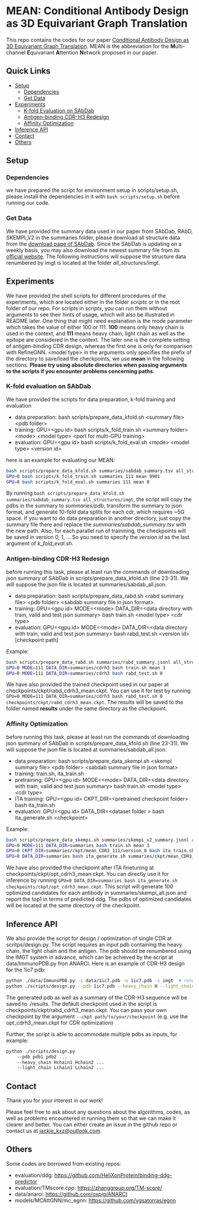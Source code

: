 # MEAN: Conditional Antibody Design as 3D Equivariant Graph Translation

This repo contains the codes for our paper [Conditional Antibody Design as 3D Equivariant Graph Translation](https://arxiv.org/abs/2208.06073). MEAN is the abbreviation for the **M**ulti-channel **E**quivariant **A**ttention **N**etwork proposed in our paper.

## Quick Links

- [Setup](#setup)
    - [Dependencies](#dependencies)
    - [Get Data](#get-data)
- [Experiments](#experiments)
    - [K-fold Evaluation on SAbDab](#k-fold-evaluation-on-sabdab)
    - [Antigen-binding CDR-H3 Redesign](#antigen-binding-cdr-h3-redesign)
    - [Affinity Optimization](#affinity-optimization)
- [Inference API](#inference-api)
- [Contact](#contact)
- [Others](#others)

## Setup

### Dependencies

we have prepared the script for environment setup in scripts/setup.sh, please install the dependencies in it with `bash scripts/setup.sh` before running our code.

### Get Data
We have provided the summary data used in our paper from SAbDab, RAbD, SKEMPI_V2 in the summaries folder, please download all structure data from the [download page of SAbDab](http://opig.stats.ox.ac.uk/webapps/newsabdab/sabdab/search/?all=true#downloads).
Since the SAbDab is updating on a weekly basis, you may also download the newest summary file from its [official website](http://opig.stats.ox.ac.uk/webapps/newsabdab/sabdab/about/). 
The following instructions will suppose the structure data renumbered by imgt is located at the folder *all_structures/imgt*.

## Experiments
We have provided the shell scripts for different procedures of the experiments, which are located either in the folder *scripts* or in the root folder of our repo. For scripts in *scripts*, you can run them without arguments to see their hints of usage, which will also be illustrated in README later. One thing that might need explanation is the mode parameter which takes the value of either 100 or 111. **100** means only heavy chain is used in the context, and **111** means heavy chain, light chain as well as the epitope are considered in the context. The later one is the complete setting of antigen-binding CDR design, whereas the first one is only for comparison with RefineGNN. \<model type\> in the arguments only specifies the prefix of the directory to save/load the checkpoints, we use **mean** in the following sections. **Please try using absolute directories when passing arguments to the scripts if you encounter problems concerning paths.**

### K-fold evaluation on SAbDab
We have provided the scripts for data preparation, k-fold training and evaluation
- data preparation: bash scripts/prepare_data_kfold.sh \<summary file\> \<pdb folder\>
- training: GPU=\<gpu id\> bash scripts/k_fold_train.sh \<summary folder\> \<mode\> \<model type\> \<port for multi-GPU training\>
- evaluation: GPU=\<gpu id\> bash scripts/k_fold_eval.sh \<mode\> \<model type\> \<version id\>

here is an example for evaluating our MEAN:
```bash
bash scripts/prepare_data_kfold.sh summaries/sabdab_summary.tsv all_structures/imgt
GPU=0 bash scripts/k_fold_train.sh summaries 111 mean 9901
GPU=0 bash scripts/k_fold_eval.sh summaries 111 mean 0
```

By running `bash scripts/prepare_data_kfold.sh summaries/sabdab_summary.tsv all_structures/imgt`, the script will copy the pdbs in the summary to *summaries/pdb*, transform the summary to json format, and generate 10-fold data splits for each cdr, which requires ~5G space. If you want to do data preparation in another directory, just copy the summary file there and replace the *summaries/sabdab_summary.tsv* with the new path.
Also, for each parallel run of trainining, the checkpoints will be saved in version 0, 1, ... So you need to specify the *version id* as the last argument of *k_fold_eval.sh*.


### Antigen-binding CDR-H3 Redesign
before running this task, please at least run the commands of downloading json summary of SAbDab in scripts/prepare_data_kfold.sh (line 23-31). We will suppose the json file is located at summaries/sabdab_all.json.
- data preparation: bash scripts/prepare_data_rabd.sh \<rabd summary file\> \<pdb folder\> \<sabdab summary file in json format\>
- training: GPU=\<gpu id\> MODE=\<mode\> DATA_DIR=\<data directory with train, valid and test json summary\> bash train.sh \<model type\> \<cdr type\>
- evaluation: GPU=\<gpu id\> MODE=\<mode\> DATA_DIR=\<data directory with train, valid and test json summary\> bash rabd_test.sh \<version id\> \[checkpoint path\]

Example:
```bash
bash scripts/prepare_data_rabd.sh summaries/rabd_summary.jsonl all_structures/imgt summaries/sabdab_all.json
GPU=0 MODE=111 DATA_DIR=summaries/cdrh3 bash train.sh mean 3
GPU=0 MODE=111 DATA_DIR=summaries/cdrh3 bash rabd_test.sh 0
```

We have also provided the trained checkpoint used in our paper at checkpoints/ckpt/rabd_cdrh3_mean.ckpt. You can use it for test by running `GPU=0 MODE=111 DATA_DIR=summaries/cdrh3 bash rabd_test.sh 0 checkpoints/ckpt/rabd_cdrh3_mean.ckpt`. The results will be saved to the folder named **results** under the same directory as the checkpoint.

### Affinity Optimization
before running this task, please at least run the commands of downloading json summary of SAbDab in scripts/prepare_data_kfold.sh (line 23-31). We will suppose the json file is located at summaries/sabdab_all.json.
- data preparation: bash scripts/prepare_data_skempi.sh \<skempi summary file\> \<pdb folder\> \<sabdab summary file in json format\>
- training: train.sh, ita_train.sh
- pretraining: GPU=\<gpu id\> MODE=\<mode\> DATA_DIR=\<data directory with train, valid and test json summary\> bash train.sh \<model type\> \<cdr type\>
- ITA training: GPU=\<gpu id\> CKPT_DIR=\<pretrained checkpoint folder\> bash ita_train.sh
- evaluation: GPU=\<gpu id\> DATA_DIR=\<dataset folder \> bash ita_generate.sh \<checkpoint>

Example:
```bash
bash scripts/prepare_data_skempi.sh summaries/skempi_v2_summary.jsonl all_structures/imgt summaries/sabdab_all.json
GPU=0 MODE=111 DATA_DIR=summaries bash train.sh mean 3
GPU=0 CKPT_DIR=summaries/ckpt/mean_CDR3_111/version_0 bash ita_train.sh
GPU=0 DATA_DIR=summaries bash ita_generate.sh summaries/ckpt/mean_CDR3_111/version_0/ita/iter_i.ckpt  # specify the checkpoint from iteration i for testing
```

We have also provided the checkpoint after ITA finetuning at checkpoints/ckpt/opt_cdrh3_mean.ckpt. You can directly use it for inference by running `GPU=0 DATA_DIR=summaries bash ita_generate.sh checkpoints/ckpt/opt_cdrh3_mean.ckpt`. This script will generate 100 optimized candidates for each antibody in summaries/skempi_all.json and report the top1 in terms of predicted ddg. The pdbs of optimized candidates will be located at the same directory of the checkpoint.


## Inference API
We also provide the script for design / optimization of single CDR at scritps/design.py. The script requires an input pdb containing the heavy chain, the light chain and the antigen. The pdb should be renumbered using the IMGT system in advance, which can be achieved by the script at data/ImmunoPDB.py fron ANARCI. Here is an example of CDR-H3 design for the 1ic7 pdb:

```bash
python ./data/ImmunoPDB.py -i data/1ic7.pdb -o 1ic7.pdb -s imgt  # renumber the pdb
python ./scripts/design.py --pdb 1ic7.pdb --heavy_chain H --light_chain L
```

The generated pdb as well as a summary of the CDR-H3 sequence will be saved to ./results.
The default checkpoint used in the script is checkpoints/ckpt/rabd_cdrh3_mean.ckpt. You can pass your own checkpoint by the argument `--ckpt path/to/your/checkpoint` (e.g. use the opt_cdrh3_mean.ckpt for CDR optimization)

Further, the script is able to accommodate multiple pdbs as inputs, for example:
```bash
python ./scripts/design.py
    --pdb pdb1 pdb2 ...
    --heavy_chain Hchain1 Hchain2 ...
    --light_chain Lchain1 Lchain2 ...
```

## Contact

Thank you for your interest in our work!

Please feel free to ask about any questions about the algorithms, codes, as well as problems encountered in running them so that we can make it clearer and better. You can either create an issue in the github repo or contact us at jackie_kxz@outlook.com.

## Others

Some codes are borrowed from existing repos:

- evaluation/ddg: https://github.com/HeliXonProtein/binding-ddg-predictor
- evaluation/TMscore.cpp: https://zhanggroup.org/TM-score/
- data/anarci: https://github.com/oxpig/ANARCI
- models/MCAttGNN/mc_egnn: https://github.com/vgsatorras/egnn
